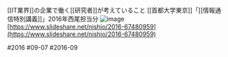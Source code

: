 
[[IT業界]]の企業で働く[[研究者]]が考えていること
[[首都大学東京]]「[[情報通信特別講義]]」2016年西尾担当分
![image](https://gyazo.com/9f40f611874f741626bf1340f20b8f75/thumb/1000)
[https://www.slideshare.net/nishio/2016-67480959](https://www.slideshare.net/nishio/2016-67480959)

#2016 #09-07 #2016-09
